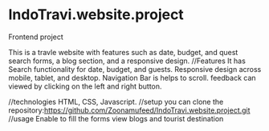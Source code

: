 # IndoTravi.website.project
Frontend project

This is a travle website with features such as date, budget, and quest search forms, a blog section, and a responsive design.
//Features
It has Search functionality for date, budget, and guests.
Responsive design across mobile, tablet, and desktop.
Navigation Bar is helps to scroll.
feedback can viewed by clicking on the left and right button.

//technologies 
HTML, CSS, Javascript.
//setup
you can clone the repository:https://github.com/Zoonamufeed/IndoTravi.website.project.git
//usage
Enable to fill the forms
view blogs and tourist destination

